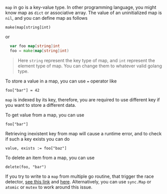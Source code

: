 `map` in go is a key-value type. In other programming language, you might know map as `dict` or associative array. The value of an uninitialized map is `nil`, and you can define map as follows

`make(map[string]int)`

or

```go
  var foo map[string]int
  foo = make(map[string]int)
```

> Here `string` represent the key type of map, and `int` represent the element type of map. You can change them to whatever valid golang type.

To store a value in a map, you can use `=` operator like

`foo["bar"] = 42`

`map` is indexed by its key, therefore, you are required to use different key if you want to store a different data.

To get value from a map, you can use

`foo["bar"]`

Retrieving inexistent key from map will cause a runtime error, and to check if such a key exists you can do

`value, exists := foo["baz"]`

To delete an item from a map, you can use

`delete(foo, "bar")`

If you try to write to a `map` from multiple go routine, that trigger the race detector, [see this link][godoc-race-detector] and [here][goblog-race-detector]. Alternatively, you can use `sync.Map` or `atomic` or `mutex` to work around this issue.

[godoc-race-detector]: https://golang.org/doc/articles/race_detector.html
[goblog-race-detector]: https://golang.org/doc/articles/race_detector.html

